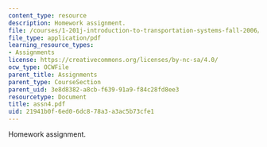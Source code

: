 ```yaml
---
content_type: resource
description: Homework assignment.
file: /courses/1-201j-introduction-to-transportation-systems-fall-2006/21941b0f6ed06dc878a3a3ac5b73cfe1_assn4.pdf
file_type: application/pdf
learning_resource_types:
- Assignments
license: https://creativecommons.org/licenses/by-nc-sa/4.0/
ocw_type: OCWFile
parent_title: Assignments
parent_type: CourseSection
parent_uid: 3e8d8382-a8cb-f639-91a9-f84c28fd8ee3
resourcetype: Document
title: assn4.pdf
uid: 21941b0f-6ed0-6dc8-78a3-a3ac5b73cfe1
---
```

Homework assignment.